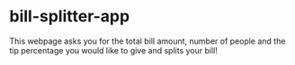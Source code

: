 # bill-splitter-app
This webpage asks you for the total bill amount, number of people and the tip percentage you would like to give and splits your bill! 
